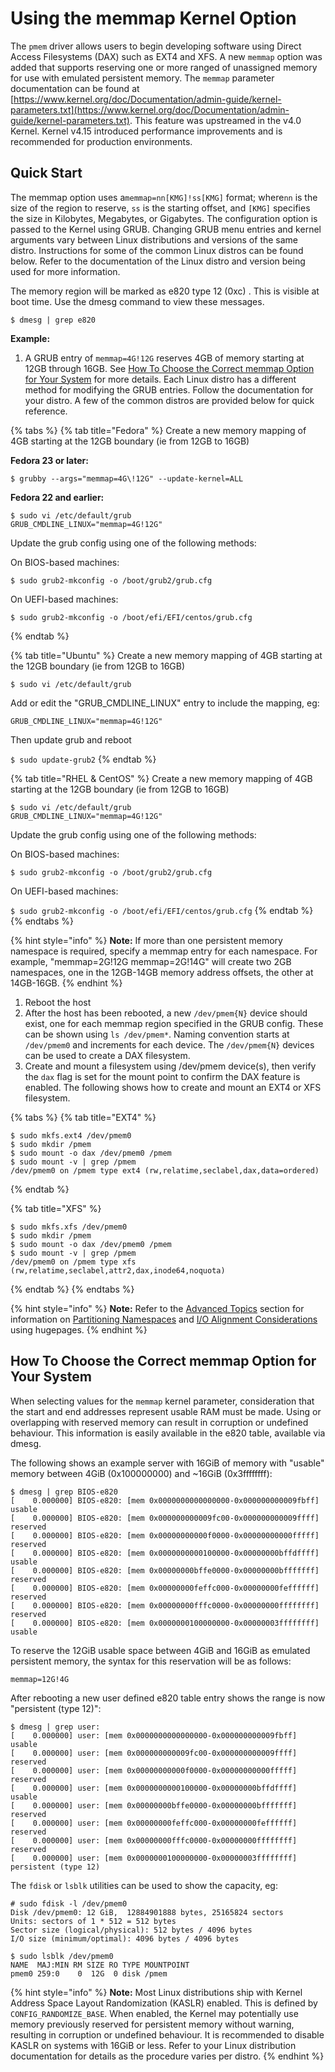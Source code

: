 # Using the memmap Kernel Option

The `pmem` driver allows users to begin developing software using Direct Access Filesystems \(DAX\) such as EXT4 and XFS. A new `memmap` option was added that supports reserving one or more ranged of unassigned memory for use with emulated persistent memory. The `memmap` parameter documentation can be found at [https://www.kernel.org/doc/Documentation/admin-guide/kernel-parameters.txt](https://www.kernel.org/doc/Documentation/admin-guide/kernel-parameters.txt). This feature was upstreamed in the v4.0 Kernel. Kernel v4.15 introduced performance improvements and is recommended for production environments.

## Quick Start

The memmap option uses a`memmap=nn[KMG]!ss[KMG]` format; where`nn` is the size of the region to reserve, `ss` is the starting offset, and `[KMG]` specifies the size in Kilobytes, Megabytes, or Gigabytes. The configuration option is passed to the Kernel using GRUB. Changing GRUB menu entries and kernel arguments vary between Linux distributions and versions of the same distro. Instructions for some of the common Linux distros can be found below. Refer to the documentation of the Linux distro and version being used for more information.

The memory region will be marked as e820 type 12 \(0xc\) . This is visible at boot time. Use the dmesg command to view these messages.

```text
$ dmesg | grep e820
```

**Example:**

1. A GRUB entry of `memmap=4G!12G` reserves 4GB of memory starting at 12GB through 16GB.  See [How To Choose the Correct memmap Option for Your System](linux-memmap.md#how-to-choose-the-correct-memmap-option-for-your-system) for more details.  Each Linux distro has a different method for modifying the GRUB entries.  Follow the documentation for your distro.  A few of the common distros are provided below for quick reference.

{% tabs %}
{% tab title="Fedora" %}
Create a new memory mapping of 4GB starting at the 12GB boundary \(ie from 12GB to 16GB\)

**Fedora 23 or later:**

`$ grubby --args="memmap=4G\!12G" --update-kernel=ALL`

**Fedora 22 and earlier:**

```text
$ sudo vi /etc/default/grub
GRUB_CMDLINE_LINUX="memmap=4G!12G"
```

Update the grub config using one of the following methods:

On BIOS-based machines:

```text
$ sudo grub2-mkconfig -o /boot/grub2/grub.cfg
```

On UEFI-based machines:

```text
$ sudo grub2-mkconfig -o /boot/efi/EFI/centos/grub.cfg
```
{% endtab %}

{% tab title="Ubuntu" %}
Create a new memory mapping of 4GB starting at the 12GB boundary \(ie from 12GB to 16GB\)

`$ sudo vi /etc/default/grub`

Add or edit the "GRUB\_CMDLINE\_LINUX" entry to include the mapping, eg:

`GRUB_CMDLINE_LINUX="memmap=4G!12G"`

Then update grub and reboot

`$ sudo update-grub2`
{% endtab %}

{% tab title="RHEL & CentOS" %}
Create a new memory mapping of 4GB starting at the 12GB boundary \(ie from 12GB to 16GB\)

```text
$ sudo vi /etc/default/grub
GRUB_CMDLINE_LINUX="memmap=4G!12G"
```

Update the grub config using one of the following methods:

On BIOS-based machines:

`$ sudo grub2-mkconfig -o /boot/grub2/grub.cfg`

On UEFI-based machines:

`$ sudo grub2-mkconfig -o /boot/efi/EFI/centos/grub.cfg`
{% endtab %}
{% endtabs %}

{% hint style="info" %}
**Note:** If more than one persistent memory namespace is required, specify a memmap entry for each namespace. For example, "memmap=2G!12G memmap=2G!14G" will create two 2GB namespaces, one in the 12GB-14GB memory address offsets, the other at 14GB-16GB.
{% endhint %}

1. Reboot the host
2. After the host has been rebooted, a new `/dev/pmem{N}` device should exist, one for each memmap region specified in the GRUB config. These can be shown using `ls /dev/pmem*`. Naming convention starts at `/dev/pmem0` and increments for each device. The `/dev/pmem{N}` devices can be used to create a DAX filesystem.
3. Create and mount a filesystem using /dev/pmem device\(s\), then verify the `dax` flag is set for the mount point to confirm the DAX feature is enabled. The following shows how to create and mount an EXT4 or XFS filesystem.

{% tabs %}
{% tab title="EXT4" %}
```text
$ sudo mkfs.ext4 /dev/pmem0
$ sudo mkdir /pmem
$ sudo mount -o dax /dev/pmem0 /pmem
$ sudo mount -v | grep /pmem
/dev/pmem0 on /pmem type ext4 (rw,relatime,seclabel,dax,data=ordered)
```
{% endtab %}

{% tab title="XFS" %}
```text
$ sudo mkfs.xfs /dev/pmem0
$ sudo mkdir /pmem
$ sudo mount -o dax /dev/pmem0 /pmem
$ sudo mount -v | grep /pmem
/dev/pmem0 on /pmem type xfs (rw,relatime,seclabel,attr2,dax,inode64,noquota)
```
{% endtab %}
{% endtabs %}

{% hint style="info" %}
**Note:** Refer to the [Advanced Topics](advanced-topics/) section for information on [Partitioning Namespaces](advanced-topics/partitioning-namespaces.md) and [I/O Alignment Considerations](advanced-topics/i-o-alignment-considerations.md) using hugepages.
{% endhint %}

## How To Choose the Correct memmap Option for Your System

When selecting values for the `memmap` kernel parameter, consideration that the start and end addresses represent usable RAM must be made. Using or overlapping with reserved memory can result in corruption or undefined behaviour. This information is easily available in the e820 table, available via dmesg.

The following shows an example server with 16GiB of memory with "usable" memory between 4GiB \(0x100000000\) and ~16GiB \(0x3ffffffff\):

```text
$ dmesg | grep BIOS-e820
[    0.000000] BIOS-e820: [mem 0x0000000000000000-0x000000000009fbff] usable
[    0.000000] BIOS-e820: [mem 0x000000000009fc00-0x000000000009ffff] reserved
[    0.000000] BIOS-e820: [mem 0x00000000000f0000-0x00000000000fffff] reserved
[    0.000000] BIOS-e820: [mem 0x0000000000100000-0x00000000bffdffff] usable
[    0.000000] BIOS-e820: [mem 0x00000000bffe0000-0x00000000bfffffff] reserved
[    0.000000] BIOS-e820: [mem 0x00000000feffc000-0x00000000feffffff] reserved
[    0.000000] BIOS-e820: [mem 0x00000000fffc0000-0x00000000ffffffff] reserved
[    0.000000] BIOS-e820: [mem 0x0000000100000000-0x00000003ffffffff] usable
```

To reserve the 12GiB usable space between 4GiB and 16GiB as emulated persistent memory, the syntax for this reservation will be as follows:

```text
memmap=12G!4G
```

After rebooting a new user defined e820 table entry shows the range is now "persistent \(type 12\)":

```text
$ dmesg | grep user:
[    0.000000] user: [mem 0x0000000000000000-0x000000000009fbff] usable
[    0.000000] user: [mem 0x000000000009fc00-0x000000000009ffff] reserved
[    0.000000] user: [mem 0x00000000000f0000-0x00000000000fffff] reserved
[    0.000000] user: [mem 0x0000000000100000-0x00000000bffdffff] usable
[    0.000000] user: [mem 0x00000000bffe0000-0x00000000bfffffff] reserved
[    0.000000] user: [mem 0x00000000feffc000-0x00000000feffffff] reserved
[    0.000000] user: [mem 0x00000000fffc0000-0x00000000ffffffff] reserved
[    0.000000] user: [mem 0x0000000100000000-0x00000003ffffffff] persistent (type 12)
```

The `fdisk` or `lsblk` utilities can be used to show the capacity, eg:

```text
# sudo fdisk -l /dev/pmem0 
Disk /dev/pmem0: 12 GiB,  12884901888 bytes, 25165824 sectors
Units: sectors of 1 * 512 = 512 bytes
Sector size (logical/physical): 512 bytes / 4096 bytes
I/O size (minimum/optimal): 4096 bytes / 4096 bytes
```

```text
$ sudo lsblk /dev/pmem0
NAME  MAJ:MIN RM SIZE RO TYPE MOUNTPOINT
pmem0 259:0    0  12G  0 disk /pmem
```

{% hint style="info" %}
**Note:** Most Linux distributions ship with Kernel Address Space Layout Randomization \(KASLR\) enabled. This is defined by `CONFIG_RANDOMIZE_BASE`. When enabled, the Kernel may potentially use memory previously reserved for persistent memory without warning, resulting in corruption or undefined behaviour. It is recommended to disable KASLR on systems with 16GiB or less. Refer to your Linux distribution documentation for details as the procedure varies per distro.
{% endhint %}

